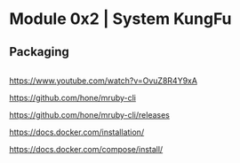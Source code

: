 # Module 0x2 | System KungFu

## Packaging

```
```


https://www.youtube.com/watch?v=OvuZ8R4Y9xA


https://github.com/hone/mruby-cli

https://github.com/hone/mruby-cli/releases

https://docs.docker.com/installation/

https://docs.docker.com/compose/install/
